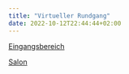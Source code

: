 ```yaml
---
title: "Virtueller Rundgang"
date: 2022-10-12T22:44:44+02:00
---
```

[Eingangsbereich](https://maps.app.goo.gl/p3kAkkLmzLChqvBa7?g_st=iw)

[Salon](https://maps.app.goo.gl/QePsquLouZxt1R2p6?g_st=iwb)
